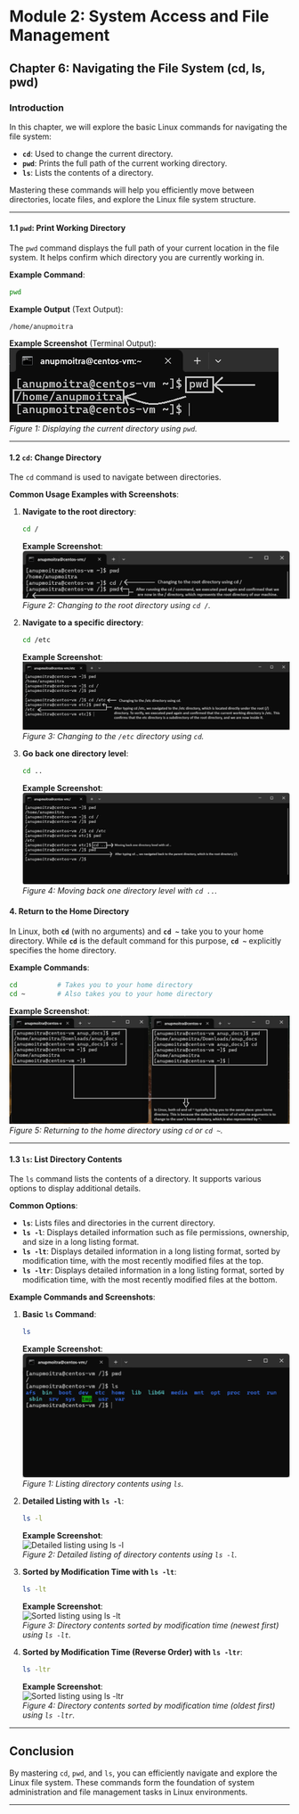 # **Module 2: System Access and File Management**

## **Chapter 6: Navigating the File System (cd, ls, pwd)**

### **Introduction**  
In this chapter, we will explore the basic Linux commands for navigating the file system:  
- **`cd`**: Used to change the current directory.  
- **`pwd`**: Prints the full path of the current working directory.  
- **`ls`**: Lists the contents of a directory.  

Mastering these commands will help you efficiently move between directories, locate files, and explore the Linux file system structure.  

---

#### **1.1 `pwd`: Print Working Directory**  
The `pwd` command displays the full path of your current location in the file system. It helps confirm which directory you are currently working in.  

**Example Command**:  
```bash
pwd
```  

**Example Output** (Text Output):  
```
/home/anupmoitra
```

**Example Screenshot** (Terminal Output):  
![Output of pwd](screenshots/01-output-of-pwd.png)  
*Figure 1: Displaying the current directory using `pwd`.*

---

#### **1.2 `cd`: Change Directory**  
The `cd` command is used to navigate between directories.  

**Common Usage Examples with Screenshots**:  

1. **Navigate to the root directory**:  
   ```bash
   cd /
   ```  
   **Example Screenshot**:  
   ![Changing to root directory](screenshots/02-navigate-to-root.png)  
   *Figure 2: Changing to the root directory using `cd /`.*

2. **Navigate to a specific directory**:  
   ```bash
   cd /etc
   ```  
   **Example Screenshot**:  
   ![Changing to /etc directory](screenshots/03-navigate-to-etc.png)  
   *Figure 3: Changing to the `/etc` directory using `cd`.*

3. **Go back one directory level**:  
   ```bash
   cd ..
   ```  
   **Example Screenshot**:  
   ![Going up one level](screenshots/04-go-up-one-level.png)  
   *Figure 4: Moving back one directory level with `cd ..`.*

#### **4. Return to the Home Directory**  
In Linux, both **`cd`** (with no arguments) and **`cd ~`** take you to your home directory. While **`cd`** is the default command for this purpose, **`cd ~`** explicitly specifies the home directory.  

**Example Commands**:  
```bash
cd          # Takes you to your home directory
cd ~        # Also takes you to your home directory
```  

**Example Screenshot**:  
![Returning to the home directory](screenshots/05-return-home.png)  
*Figure 5: Returning to the home directory using `cd` or `cd ~`.*

---

#### **1.3 `ls`: List Directory Contents**  
The `ls` command lists the contents of a directory. It supports various options to display additional details.  

**Common Options**:  
- **`ls`**: Lists files and directories in the current directory.  
- **`ls -l`**: Displays detailed information such as file permissions, ownership, and size in a long listing format.  
- **`ls -lt`**: Displays detailed information in a long listing format, sorted by modification time, with the most recently modified files at the top.  
- **`ls -ltr`**: Displays detailed information in a long listing format, sorted by modification time, with the most recently modified files at the bottom.  

**Example Commands and Screenshots**:  

1. **Basic `ls` Command**:  
   ```bash
   ls
   ```  
   **Example Screenshot**:  
   ![Listing directory contents using `ls`](screenshots/06-ls-basic.png)  
   *Figure 1: Listing directory contents using `ls`.*

2. **Detailed Listing with `ls -l`**:  
   ```bash
   ls -l
   ```  
   **Example Screenshot**:  
   ![Detailed listing using `ls -l`](screenshots/ls-l.png)  
   *Figure 2: Detailed listing of directory contents using `ls -l`.*

3. **Sorted by Modification Time with `ls -lt`**:  
   ```bash
   ls -lt
   ```  
   **Example Screenshot**:  
   ![Sorted listing using `ls -lt`](screenshots/ls-lt.png)  
   *Figure 3: Directory contents sorted by modification time (newest first) using `ls -lt`.*

4. **Sorted by Modification Time (Reverse Order) with `ls -ltr`**:  
   ```bash
   ls -ltr
   ```  
   **Example Screenshot**:  
   ![Sorted listing using `ls -ltr`](screenshots/ls-ltr.png)  
   *Figure 4: Directory contents sorted by modification time (oldest first) using `ls -ltr`.*

---

## **Conclusion**  
By mastering `cd`, `pwd`, and `ls`, you can efficiently navigate and explore the Linux file system. These commands form the foundation of system administration and file management tasks in Linux environments.  

---
